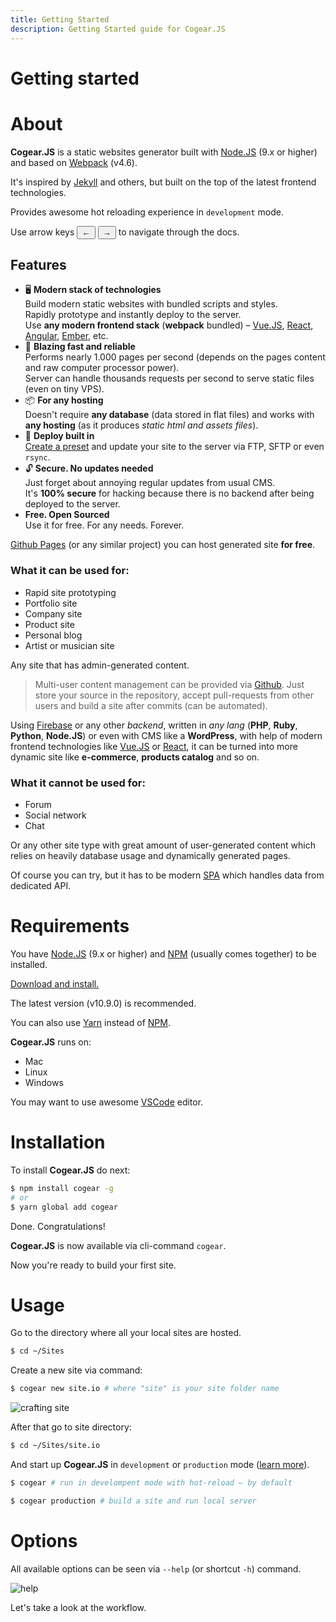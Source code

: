 ```yaml
---
title: Getting Started
description: Getting Started guide for Cogear.JS
---
```

# Getting started
# About

**Cogear.JS** is a static websites generator built with [Node.JS](https://nodejs.org) (9.x or higher) and based on [Webpack](https://webpack.js.org) (v4.6).

It's inspired by [Jekyll](https://jekyllrb.com) and others, but built on the top of the latest frontend technologies.

Provides awesome hot reloading experience in `development` mode.

<article class="message is-info is-desktop">
  <div class="message-body">Use arrow keys <button>&larr;</button> <button>&rarr;</button> to navigate through the docs.</div>
</article>

## Features
* 🖥  **Modern stack of technologies** <br>Build modern static websites with bundled scripts and styles.<br>Rapidly prototype and instantly deploy to the server.<br>
Use **any modern frontend stack** (**webpack** bundled) – [Vue.JS](https://vuejs.org), [React](https://reactjs.org), [Angular](https://angular.io), [Ember](https://emberjs.org), etc.
* 🚀  **Blazing fast and reliable**<br>
Performs nearly 1.000 pages per second (depends on the pages content and raw computer processor power).<br>
 Server can handle thousands requests per second to serve static files (even on tiny VPS).
* 📦 **For any hosting**<br>
Doesn't require **any database** (data stored in flat files) and works with **any hosting** (as it produces *static html and assets files*).
* 🚚  **Deploy built in**<br>
[Create a preset](/docs/deploy) and update your site to the server via FTP, SFTP or even `rsync`.
* 🔓 **Secure. No updates needed**<br> 
Just forget about annoying regular updates from usual CMS.<br>
It's **100% secure** for hacking because there is no backend after being deployed to the server.
* <i class="fab fa-osi" style="color: green"></i> **Free. Open Sourced**<br>
Use it for free. For any needs. Forever.<br>

[Github Pages](https://pages.github.com) (or any similar project) you can host generated site **for free**.

### What it can be used for:
* Rapid site prototyping 
* Portfolio site
* Company site
* Product site
* Personal blog
* Artist or musician site

Any site that has admin-generated content. 

> Multi-user content management can be provided via [Github](https://github.com). Just store your source in the repository, accept pull-requests from other users and build a site after commits (can be automated).

Using [Firebase](https://firebase.google.com) or any other _backend_, written in _any lang_ (**PHP**, **Ruby**, **Python**, **Node.JS**) or even with CMS like a **WordPress**, with help of modern frontend technologies like [Vue.JS](https://vuejs.org) or [React](https://reactjs.org), it can be turned into more dynamic site like **e-commerce**, **products catalog** and so on.

### What it cannot be used for:
* Forum
* Social network
* Chat

Or any other site type with great amount of user-generated content which relies on heavily database usage and dynamically generated pages.

Of course you can try, but it has to be modern [SPA](https://en.wikipedia.org/wiki/Single-page_application) which handles data from dedicated API.


# Requirements

You have [Node.JS](https://nodejs.org) (9.x or higher) and [NPM](https://www.npmjs.com) (usually comes together) to be installed.

[Download and install.](https://nodejs.org/en/download/)

The latest version (v10.9.0) is recommended.

You can also use [Yarn](https://yarnpkg.com) instead of [NPM](https://www.npmjs.com).

**Cogear.JS** runs on:
* Mac
* Linux
* Windows

You may want to use awesome [VSCode](https://code.visualstudio.com) editor.

# Installation
To install **Cogear.JS** do next:
```bash
$ npm install cogear -g
# or
$ yarn global add cogear
```
Done. Congratulations!

**Cogear.JS** is now available via cli-command `cogear`.

Now you're ready to build your first site.

# Usage
Go to the directory where all your local sites are hosted.
```bash
$ cd ~/Sites
```
Create a new site via command:
```bash
$ cogear new site.io # where "site" is your site folder name
```

![crafting site](/images/term.svg)

After that go to site directory:
```bash
$ cd ~/Sites/site.io
```

And start up **Cogear.JS** in `development` or `production` mode ([learn more](/docs/workflow#modes)).
```bash
$ cogear # run in develompent mode with hot-reload – by default

$ cogear production # build a site and run local server
```

# Options
All available options can be seen via `--help` (or shortcut `-h`) command.

![help](/images/help.svg)

Let's take a look at the workflow.